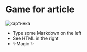 # Game for article

![картинка](https://lapkins.ru/upload/iblock/c3e/c3efe1eeeb89cb82ae4598a6cb71a579.jpeg)

- Type some Markdown on the left
- See HTML in the right
- ✨Magic ✨
